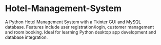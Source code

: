 # Hotel-Management-System
A Python Hotel Management System with a Tkinter GUI and MySQL database. Features include user registration/login, customer management and room booking. Ideal for learning Python desktop app development and database integration.
